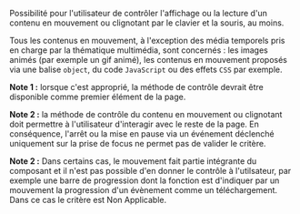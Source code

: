 Possibilité pour l'utilisateur de contrôler l'affichage ou la lecture d'un contenu en mouvement ou clignotant par le clavier et la souris, au moins.

Tous les contenus en mouvement, à l'exception des média temporels pris en charge par la thématique multimédia, sont concernés : les images animés (par exemple un gif animé), les contenus en mouvement proposés via une balise `object`, du code `JavaScript` ou des effets `CSS` par exemple.

**Note 1 :** lorsque c'est approprié, la méthode de contrôle devrait être disponible comme premier élément de la page.

**Note 2 :** la méthode de contrôle du contenu en mouvement ou clignotant doit permettre à l'utilisateur d'interagir avec le reste de la page. En conséquence, l'arrêt ou la mise en pause via un événement déclenché uniquement sur la prise de focus ne permet pas de valider le critère.

**Note 2 :** Dans certains cas, le mouvement fait partie intégrante du composant et il n'est pas possible d'en donner le contrôle à l'utilsateur, par exemple une barre de progression dont la fonction est d'indiquer par un mouvement la progression d'un évènement comme un téléchargement. Dans ce cas le critère est Non Applicable.
